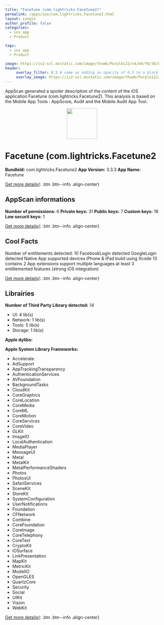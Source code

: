 ```yaml
---
title: "Facetune (com.lightricks.Facetune2)"
permalink: /apps/ios/com.lightricks.Facetune2.html
layout: single
author_profile: false
categories: 
  - ios app 
  - Product 

tags: 
  - ios app 
  - Product 

image: https://is2-ssl.mzstatic.com/image/thumb/Purple122/v4/b9/f6/36/b9f636d7-8f19-9eeb-83b3-5d09da2f059c/AppIcon-0-1x_U007emarketing-0-7-0-0-sRGB-85-220.png/512x512bb.jpg
header: 
     overlay_filter: 0.5 # same as adding an opacity of 0.5 to a black background
     overlay_image: https://is2-ssl.mzstatic.com/image/thumb/Purple122/v4/b9/f6/36/b9f636d7-8f19-9eeb-83b3-5d09da2f059c/AppIcon-0-1x_U007emarketing-0-7-0-0-sRGB-85-220.png/512x512bb.jpg
---
```

AppScan generated a spoiler description of the content of the iOS application Facetune (com.lightricks.Facetune2). This analysis is based on the Mobile App Tools : AppScore, Audit and the Mobile Audit App Tool.

  
  
<div style="text-align: center;"><img src="https://is2-ssl.mzstatic.com/image/thumb/Purple122/v4/b9/f6/36/b9f636d7-8f19-9eeb-83b3-5d09da2f059c/AppIcon-0-1x_U007emarketing-0-7-0-0-sRGB-85-220.png/512x512bb.jpg" width="100" height="100"></div>  
  
# Facetune (com.lightricks.Facetune2

**BundleId:** com.lightricks.Facetune2
**App Version:** 3.3.3
**App Name:** Facetune


[Get more details](/pricing.html){: .btn .btn--info .align-center}  
  
## AppScan informations 

**Number of permissions:** 6
**Private keys:** 31
**Public keys:** 7
**Custom keys:** 18
**Low securit keys:** 1
  
[Get more details](/pricing.html){: .btn .btn--info .align-center}

## Cool Facts

Number of entitlements detected: 10
FacebookLogin detected
GoogleLogin detected
Native App
supported devices iPhone & iPad
build using Xcode 13
contains 2 App extensions
support multiple languages
at least 3 entitlemented features (strong iOS integration)
  
[Get more details](/pricing.html){: .btn .btn--info .align-center}

## Librairies 
**Number of Third Party Library detected:** 14
- UI: 4 lib(s)
- Network: 1 lib(s)
- Tools: 5 lib(s)
- Storage: 1 lib(s)

**Apple dylibs:**


**Apple System Library Frameworks:**
- Accelerate
- AdSupport
- AppTrackingTransparency
- AuthenticationServices
- AVFoundation
- BackgroundTasks
- CloudKit
- CoreGraphics
- CoreLocation
- CoreMedia
- CoreML
- CoreMotion
- CoreServices
- CoreVideo
- GLKit
- ImageIO
- LocalAuthentication
- MediaPlayer
- MessageUI
- Metal
- MetalKit
- MetalPerformanceShaders
- Photos
- PhotosUI
- SafariServices
- SceneKit
- StoreKit
- SystemConfiguration
- UserNotifications
- Foundation
- CFNetwork
- Combine
- CoreFoundation
- CoreImage
- CoreTelephony
- CoreText
- CryptoKit
- IOSurface
- LinkPresentation
- MapKit
- MetricKit
- ModelIO
- OpenGLES
- QuartzCore
- Security
- Social
- UIKit
- Vision
- WebKit


  
[Get more details](/pricing.html){: .btn .btn--info .align-center}

